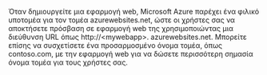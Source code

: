 Όταν δημιουργείτε μια εφαρμογή web, Microsoft Azure παρέχει ένα φιλικό υποτομέα για τον τομέα azurewebsites.net, ώστε οι χρήστες σας να αποκτήσετε πρόσβαση σε εφαρμογή web της χρησιμοποιώντας μια διεύθυνση URL όπως http://&lt;mywebapp&gt;. azurewebsites.net. Μπορείτε επίσης να συσχετίσετε ένα προσαρμοσμένο όνομα τομέα, όπως contoso.com, με την εφαρμογή web για να δώσετε περισσότερη σημασία όνομα τομέα για τους χρήστες σας.